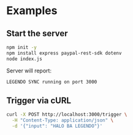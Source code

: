 # Examples

## Start the server

```bash
npm init -y
npm install express paypal-rest-sdk dotenv
node index.js
```

Server will report:

```text
LEGENDO SYNC running on port 3000
```

## Trigger via cURL

```bash
curl -X POST http://localhost:3000/trigger \
  -H "Content-Type: application/json" \
  -d '{"input": "HALO BA LEGENDO"}'
```
